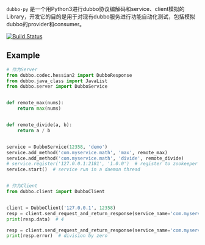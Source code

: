 `dubbo-py` 是一个用Python3进行dubbo协议编解码和service、client模拟的Library，开发它的目的是用于对现有dubbo服务进行功能自动化测试，包括模拟dubbo的provider和consumer。

[![Build Status](https://travis-ci.org/feiyuw/dubbo-py.svg?branch=master)](https://travis-ci.org/feiyuw/dubbo-py)

## Example

```python
# 作为Server
from dubbo.codec.hessian2 import DubboResponse
from dubbo.java_class import JavaList
from dubbo.server import DubboService


def remote_max(nums):
    return max(nums)


def remote_divide(a, b):
    return a / b


service = DubboService(12358, 'demo')
service.add_method('com.myservice.math', 'max', remote_max)
service.add_method('com.myservice.math', 'divide', remote_divide)
# service.register('127.0.0.1:2181', '1.0.0')  # register to zookeeper
service.start()  # service run in a daemon thread


# 作为Client
from dubbo.client import DubboClient


client = DubboClient('127.0.0.1', 12358)
resp = client.send_request_and_return_response(service_name='com.myservice.math', method_name='max', args=[[1, 2, 3, 4]])
print(resp.data)  # 4

resp = client.send_request_and_return_response(service_name='com.myservice.math', method_name='divide', args=[1, 0])
print(resp.error)  # division by zero
```
